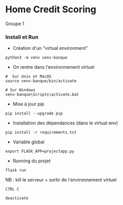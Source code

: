 # Home Credit Scoring 

Groupe 1
 

### Install et Run

- Création d'un "virtual environment"
```
python3 -m venv venv-banque
```
- On rentre dans l'environnement virtuel
```
#  Sur Unix et MacOS
source venv-banque/bin/activate

# Sur Windows
venv-banque\Scripts\activate.bat
```
- Mise à jour pip
```
pip install --upgrade pip
```
- Installation des dépendances (dans le virtual env)
```
pip install -r requirements.txt
```
- Variable global
```
export FLASK_APP=projectapp.py
```
- Running du projet
```
flask run
```
NB : kill le serveur + sortir de l'environnement virtuel 
```
CTRL C

deactivate
```